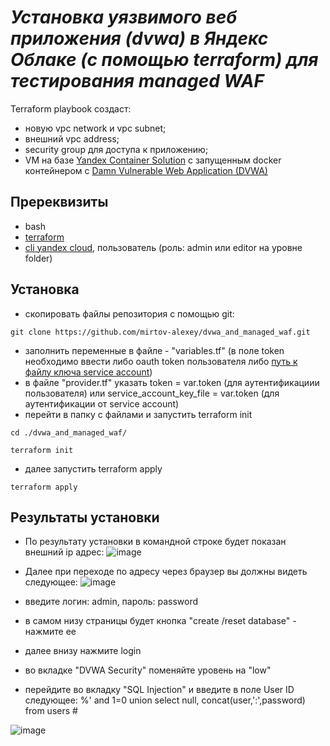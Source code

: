 # _Установка уязвимого веб приложения (dvwa) в Яндекс Облаке (с помощью terraform) для тестирования managed WAF_

Terraform playbook создаст:
- новую vpc network и vpc subnet;
- внешний vpc address;
- security group для доступа к приложению;
- VM на базе [Yandex Container Solution](https://cloud.yandex.ru/docs/cos/) c запущенным docker контейнером с [Damn Vulnerable Web Application (DVWA)](https://dvwa.co.uk/)

## Пререквизиты
- bash
- [terraform](https://www.terraform.io/downloads.html)
- [cli yandex cloud](https://cloud.yandex.ru/docs/cli/operations/install-cli), пользователь (роль: admin или editor на уровне folder)
## Установка
- скопировать файлы репозитория с помощью git:
```
git clone https://github.com/mirtov-alexey/dvwa_and_managed_waf.git 
```
- заполнить переменные в файле - "variables.tf" (в поле token необходимо ввести либо oauth token пользователя либо [путь к файлу ключа service account](https://cloud.yandex.ru/docs/cli/operations/authentication/service-account))
- в файле "provider.tf" указать token = var.token (для аутентификациии пользователя) или service_account_key_file = var.token (для аутентификации от service account)
- перейти в папку с файлами и запустить terraform init 
```
cd ./dvwa_and_managed_waf/
```
```
terraform init
```
- далее запустить terraform apply
```
terraform apply
```
## Результаты установки
- По результату установки в командной строке будет показан внешний ip адрес:
![image](https://user-images.githubusercontent.com/85429798/120917860-2e6c5380-c6ba-11eb-87a6-336d6f4f8593.png)


- Далее при переходе по адресу через браузер вы должны видеть следующее:
![image](https://user-images.githubusercontent.com/85429798/120917903-5d82c500-c6ba-11eb-802d-9bc4b622ec96.png)

- введите логин: admin, пароль: password
- в самом низу страницы будет кнопка "create /reset database" - нажмите ее
- далее внизу нажмите login
- во вкладке "DVWA Security" поменяйте уровень на "low"
- перейдите во вкладку "SQL Injection" и введите в поле User ID следующее: %' and 1=0 union select null, concat(user,':',password) from users #

![image](https://user-images.githubusercontent.com/85429798/120922599-c5450a00-c6d2-11eb-903d-05d2c479940d.png)




